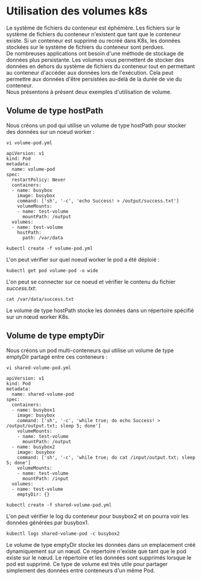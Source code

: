 # Utilisation des volumes k8s
Le système de fichiers du conteneur est éphémère. Les fichiers sur le système de fichiers du conteneur n'existent que tant que le conteneur existe. Si un conteneur est supprimé ou recréé dans K8s, les données stockées sur le système de fichiers du conteneur sont perdues.<br>
De nombreuses applications ont besoin d'une méthode de stockage de données plus persistante.
Les volumes vous permettent de stocker des données en dehors du système de fichiers du conteneur tout en permettant au conteneur d'accéder aux données lors de l'exécution. Cela peut permettre aux données d'être persistées au-delà de la durée de vie du conteneur.<br>
Nous présentons à présent deux exemples d'utilisation de volume.

## Volume de type hostPath
Nous créons un pod qui utilise un volume de type hostPath pour stocker des données sur un noeud worker :
```
vi volume-pod.yml
```

```
apiVersion: v1
kind: Pod
metadata:
  name: volume-pod
spec:
  restartPolicy: Never
  containers:
  - name: busybox
    image: busybox
    command: ['sh', '-c', 'echo Success! > /output/success.txt']
    volumeMounts:
    - name: test-volume
      mountPath: /output
  volumes:
  - name: test-volume
    hostPath:
      path: /var/data
```

```
kubectl create -f volume-pod.yml
```

L'on peut vérifier sur quel noeud worker le pod a été déploié :
```
kubectl get pod volume-pod -o wide
```

L'on peut se connecter sur ce noeud et vérifier le contenu du fichier  *success.txt*:
```
cat /var/data/success.txt
```

Le volume de type hostPath stocke les données dans un répertoire spécifié sur un nœud worker K8s.

## Volume de type emptyDir
Nous créons un pod multi-conteneurs qui utilise un volume de type emptyDir partagé entre ces conteneurs :
```
vi shared-volume-pod.yml
```

```
apiVersion: v1
kind: Pod
metadata:
  name: shared-volume-pod
spec:
  containers:
  - name: busybox1
    image: busybox
    command: ['sh', '-c', 'while true; do echo Success! > /output/output.txt; sleep 5; done']
    volumeMounts:
    - name: test-volume
      mountPath: /output
  - name: busybox2
    image: busybox
    command: ['sh', '-c', 'while true; do cat /input/output.txt; sleep 5; done']
    volumeMounts:
    - name: test-volume
      mountPath: /input
  volumes:
  - name: test-volume
    emptyDir: {}
```

```
kubectl create -f shared-volume-pod.yml
```

L'on peut vérifier le log du conteneur pour busybox2 et on pourra voir les données générées par busybox1.

```
kubectl logs shared-volume-pod -c busybox2
```

Le volume de type emptyDir stocke les données dans un emplacement créé dynamiquement sur un nœud. Ce répertoire n'existe que tant que le pod existe sur le nœud. Le répertoire et les données sont supprimés lorsque le pod est supprimé. Ce type de volume est très utile pour partager simplement des données entre conteneurs d'un même Pod.
